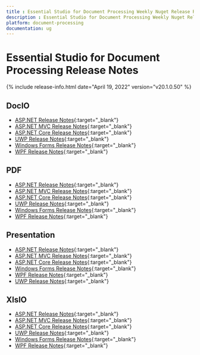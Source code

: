 ```yaml
---
title : Essential Studio for Document Processing Weekly Nuget Release Release Notes  
description : Essential Studio for Document Processing Weekly Nuget Release Release Notes  
platform: document-processing
documentation: ug
---
```


# Essential Studio for Document Processing  Release Notes  

{% include release-info.html date="April 19, 2022" version="v20.1.0.50" %} 

## DocIO

* [ASP.NET Release Notes](/aspnet/release-notes/v20.1.0.50#docio){:target="_blank"}
* [ASP.NET MVC Release Notes](/aspnetmvc/release-notes/v20.1.0.50#docio){:target="_blank"}
* [ASP.NET Core Release Notes](/aspnet-core/release-notes/v20.1.0.50#docio){:target="_blank"}
* [UWP Release Notes](/uwp/release-notes/v20.1.0.50#docio){:target="_blank"}
* [Windows Forms Release Notes](/windowsforms/release-notes/v20.1.0.50#docio){:target="_blank"}
* [WPF Release Notes](/wpf/release-notes/v20.1.0.50#docio){:target="_blank"}


## PDF

* [ASP.NET Release Notes](/aspnet/release-notes/v20.1.0.50#pdf){:target="_blank"}
* [ASP.NET MVC Release Notes](/aspnetmvc/release-notes/v20.1.0.50#pdf){:target="_blank"}
* [ASP.NET Core Release Notes](/aspnet-core/release-notes/v20.1.0.50#pdf){:target="_blank"}
* [UWP Release Notes](/uwp/release-notes/v20.1.0.50#pdf){:target="_blank"}
* [Windows Forms Release Notes](/windowsforms/release-notes/v20.1.0.50#pdf){:target="_blank"}
* [WPF Release Notes](/wpf/release-notes/v20.1.0.50#pdf){:target="_blank"}


## Presentation

* [ASP.NET Release Notes](/aspnet/release-notes/v20.1.0.50#presentation){:target="_blank"}
* [ASP.NET MVC Release Notes](/aspnetmvc/release-notes/v20.1.0.50#presentation){:target="_blank"}
* [ASP.NET Core Release Notes](/aspnet-core/release-notes/v20.1.0.50#presentation){:target="_blank"}
* [Windows Forms Release Notes](/windowsforms/release-notes/v20.1.0.50#presentation){:target="_blank"}
* [WPF Release Notes](/wpf/release-notes/v20.1.0.50#presentation){:target="_blank"}
* [UWP Release Notes](/uwp/release-notes/v20.1.0.50#presentation){:target="_blank"}


## XlsIO

* [ASP.NET Release Notes](/aspnet/release-notes/v20.1.0.50#xlsio){:target="_blank"}
* [ASP.NET MVC Release Notes](/aspnetmvc/release-notes/v20.1.0.50#xlsio){:target="_blank"}
* [ASP.NET Core Release Notes](/aspnet-core/release-notes/v20.1.0.50#xlsio){:target="_blank"}
* [UWP Release Notes](/uwp/release-notes/v20.1.0.50#xlsio){:target="_blank"}
* [Windows Forms Release Notes](/windowsforms/release-notes/v20.1.0.50#xlsio){:target="_blank"}
* [WPF Release Notes](/wpf/release-notes/v20.1.0.50#xlsio){:target="_blank"}